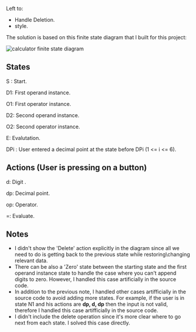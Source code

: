 Left to:
* Handle Deletion.
* style.

The solution is based on this finite state diagram that I built for this project:

![calculator finite state diagram](https://i.imgur.com/Y24XDUj.png)


States
-
S :  Start.

D1:  First operand instance.

O1:  First operator instance.

D2:  Second operand instance.

O2:  Second operator instance.

E:   Evalutation.

DPi : User entered a decimal point at the state before DPi (1 <= i <= 6).

Actions (User is pressing on a button)
-
d:  Digit .

dp: Decimal point.

op: Operator.

=:  Evaluate.

Notes
-
* I didn't show the 'Delete' action explicitly in the diagram since all we need to do is getting back to the previous state while restoring\changing relevant data.
* There can be also a 'Zero' state between the starting state and the first operand instance state to handle the case where you can't append digits to zero. 
However, I handled this case artificially in the source code.
* In addition to the previous note, I handled other cases artifficially in the source code to avoid adding more states. For example, if the user is in state  N1 and his actions are **dp, d, dp** then the input is not valid, therefore I handled this case artifficially in the source code.
* I didn't include the delete operation since it's more clear where to go next from each state. I solved this case directly.

